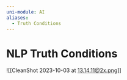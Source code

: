 ```yaml
---
uni-module: AI
aliases:
  - Truth Conditions
---
```

# NLP Truth Conditions

![[CleanShot 2023-10-03 at 13.14.11@2x.png]]